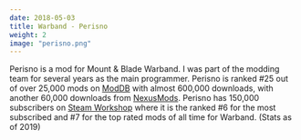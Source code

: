 ```yaml
---
date: 2018-05-03
title: Warband - Perisno
weight: 2
image: "perisno.png"
---
```


Perisno is a mod for Mount & Blade Warband. I was part of the modding team for several years as the main programmer. Perisno is ranked \#25 out of over 25,000 mods on [ModDB](http://www.moddb.com/mods/perisno/stats) with almost 600,000 downloads, with another 60,000 downloads from [NexusMods](http://www.nexusmods.com/mbwarband/mods/3980/?). Perisno has 150,000 subscribers on [Steam Workshop](https://steamcommunity.com/sharedfiles/filedetails/?id=316610148) where it is the ranked \#6 for the most subscribed and \#7 for the top rated mods of all time for Warband. (Stats as of 2019)
<!--more-->